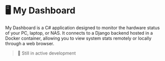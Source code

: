 # 🖥️ My Dashboard
My Dashboard is a C# application designed to monitor the hardware status of your PC, laptop, or NAS. It connects to a Django backend hosted in a Docker container, allowing you to view system stats remotely or locally through a web browser.

> 🔧 Still in active development
